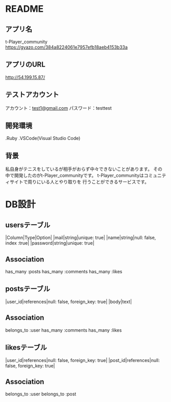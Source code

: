 # README

## アプリ名
t-Player_community
https://gyazo.com/384a8224061e7957efb18aeb4153b33a
## アプリのURL
http://54.199.15.87/

## テストアカウント
アカウント：test1@gmail.com
パスワード：testtest

## 開発環境
.Ruby
.VSCode(Visual Studio Code)

## 背景
私自身がテニスをしているが相手がおらず中々できないことがあります。
その中で開発したのがt-Player_communityです。
t-Player_communityはコミュニティサイトで周りにいる人とやり取りを
行うことができるサービスです。

# DB設計

## usersテーブル
|Column|Type|Option|
|mail|string|unique: true|
|name|string|null: false, index :true|
|password|string|unique: true|

## Association
has_many :posts
has_many :comments
has_many :likes

## postsテーブル
|user_id|references|null: false, foreign_key: true|
|body|text|

## Association
belongs_to :user
has_many   :comments
has_many   :likes

## likesテーブル
|user_id|references|null: false, foreign_key: true|
|post_id|references|null: false, foreign_key: true|

## Association
belongs_to :user 
belongs_to :post